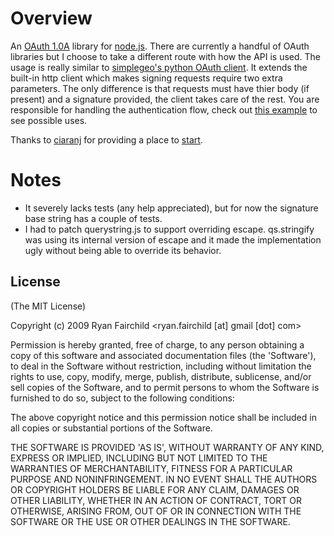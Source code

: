 
# Overview
An [OAuth 1.0A](http://oauth.net/core/1.0a/) library for [node.js](http://nodejs.org).  There are currently a handful of OAuth libraries but I choose to take a different route with how the API is used.  The usage is really similar to [simplegeo's python OAuth client](http://github.com/simplegeo/python-oauth2).  It extends the built-in http client which makes signing requests require two extra parameters.  The only difference is that requests must have thier body (if present) and a signature provided, the client takes care of the rest. You are responsible for handling the authentication flow, check out [this example](http://github.com/unsene/node-oauth/tree/master/examples/twitter.js) to see possible uses.

Thanks to [ciaranj](http://github.com/ciaranj/) for providing a place to 
[start](http://github.com/ciaranj/node-oauth).

# Notes

* It severely lacks tests (any help appreciated), but for now the signature base string has a couple
of tests. 
* I had to patch querystring.js to support overriding escape.  qs.stringify was using its internal version of
escape and it made the implementation ugly without being able to override its behavior.


## License 

(The MIT License)

Copyright (c) 2009 Ryan Fairchild &lt;ryan.fairchild [at] gmail [dot] com&gt;

Permission is hereby granted, free of charge, to any person obtaining
a copy of this software and associated documentation files (the
'Software'), to deal in the Software without restriction, including
without limitation the rights to use, copy, modify, merge, publish,
distribute, sublicense, and/or sell copies of the Software, and to
permit persons to whom the Software is furnished to do so, subject to
the following conditions:

The above copyright notice and this permission notice shall be
included in all copies or substantial portions of the Software.

THE SOFTWARE IS PROVIDED 'AS IS', WITHOUT WARRANTY OF ANY KIND,
EXPRESS OR IMPLIED, INCLUDING BUT NOT LIMITED TO THE WARRANTIES OF
MERCHANTABILITY, FITNESS FOR A PARTICULAR PURPOSE AND NONINFRINGEMENT.
IN NO EVENT SHALL THE AUTHORS OR COPYRIGHT HOLDERS BE LIABLE FOR ANY
CLAIM, DAMAGES OR OTHER LIABILITY, WHETHER IN AN ACTION OF CONTRACT,
TORT OR OTHERWISE, ARISING FROM, OUT OF OR IN CONNECTION WITH THE
SOFTWARE OR THE USE OR OTHER DEALINGS IN THE SOFTWARE.